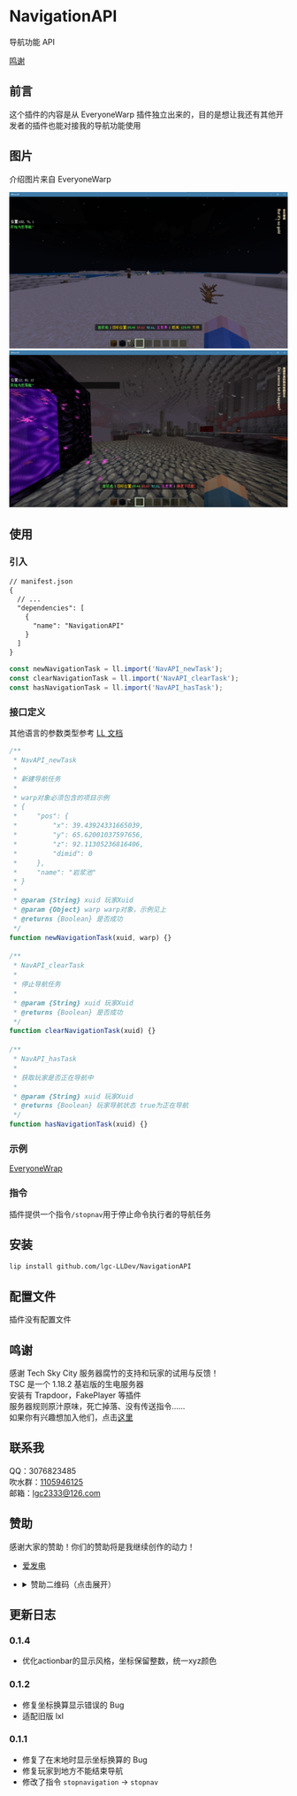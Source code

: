 <!-- markdownlint-disable MD033 -->

# NavigationAPI

导航功能 API

[鸣谢](#鸣谢)

## 前言

这个插件的内容是从 EveryoneWarp 插件独立出来的，目的是想让我还有其他开发者的插件也能对接我的导航功能使用

## 图片

介绍图片来自 EveryoneWarp

![5](https://raw.githubusercontent.com/lgc-LLDev/readme/main/EveryoneWarp/5.png)  
![6](https://raw.githubusercontent.com/lgc-LLDev/readme/main/EveryoneWarp/6.png)

## 使用

### 引入

```jsonc
// manifest.json
{
  // ...
  "dependencies": [
    {
      "name": "NavigationAPI"
    }
  ]
}
```

```js
const newNavigationTask = ll.import('NavAPI_newTask');
const clearNavigationTask = ll.import('NavAPI_clearTask');
const hasNavigationTask = ll.import('NavAPI_hasTask');
```

### 接口定义

其他语言的参数类型参考 [LL 文档](https://docs.litebds.com/zh_CN/Development/ScriptAPI/Ll.html)

```js
/**
 * NavAPI_newTask
 *
 * 新建导航任务
 *
 * warp对象必须包含的项目示例
 * {
 *     "pos": {
 *         "x": 39.43924331665039,
 *         "y": 65.62001037597656,
 *         "z": 92.11305236816406,
 *         "dimid": 0
 *     },
 *     "name": "岩浆池"
 * }
 *
 * @param {String} xuid 玩家Xuid
 * @param {Object} warp warp对象，示例见上
 * @returns {Boolean} 是否成功
 */
function newNavigationTask(xuid, warp) {}

/**
 * NavAPI_clearTask
 *
 * 停止导航任务
 *
 * @param {String} xuid 玩家Xuid
 * @returns {Boolean} 是否成功
 */
function clearNavigationTask(xuid) {}

/**
 * NavAPI_hasTask
 *
 * 获取玩家是否正在导航中
 *
 * @param {String} xuid 玩家Xuid
 * @returns {Boolean} 玩家导航状态 true为正在导航
 */
function hasNavigationTask(xuid) {}
```

### 示例

[EveryoneWrap](https://github.com/lgc-LLDev/EveryoneWarp/blob/master/EveryoneWarp.lls.js)

### 指令

插件提供一个指令`/stopnav`用于停止命令执行者的导航任务

## 安装

```bash
lip install github.com/lgc-LLDev/NavigationAPI
```

## 配置文件

插件没有配置文件

## 鸣谢

感谢 Tech Sky City 服务器腐竹的支持和玩家的试用与反馈！  
TSC 是一个 1.18.2 基岩版的生电服务器  
安装有 Trapdoor，FakePlayer 等插件  
服务器规则原汁原味，死亡掉落、没有传送指令……  
如果你有兴趣想加入他们，点击[这里](https://jq.qq.com/?_wv=1027&k=p2ke7c5F)

## 联系我

QQ：3076823485  
吹水群：[1105946125](https://jq.qq.com/?_wv=1027&k=Z3n1MpEp)  
邮箱：<lgc2333@126.com>

## 赞助

感谢大家的赞助！你们的赞助将是我继续创作的动力！

- [爱发电](https://afdian.net/@lgc2333)

- <details>
    <summary>赞助二维码（点击展开）</summary>
  
  ![讨饭](https://raw.githubusercontents.com/lgc2333/ShigureBotMenu/master/src/imgs/sponsor.png)
  
  </details>

## 更新日志

### 0.1.4

- 优化actionbar的显示风格，坐标保留整数，统一xyz颜色

### 0.1.2

- 修复坐标换算显示错误的 Bug
- 适配旧版 lxl

### 0.1.1

- 修复了在末地时显示坐标换算的 Bug
- 修复玩家到地方不能结束导航
- 修改了指令 `stopnavigation` -> `stopnav`
